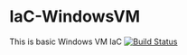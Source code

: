 # IaC-WindowsVM

This is basic Windows VM IaC 
[![Build Status](https://dev.azure.com/tiwariap/vmcicd/_apis/build/status/vmcicd-CI?branchName=master)](https://dev.azure.com/tiwariap/vmcicd/_build/latest?definitionId=8&branchName=master)
